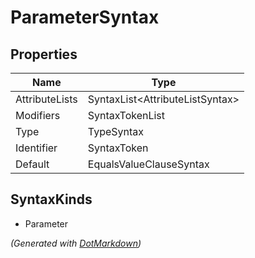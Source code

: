 # ParameterSyntax

## Properties

| Name           | Type                             |
| -------------- | -------------------------------- |
| AttributeLists | SyntaxList\<AttributeListSyntax> |
| Modifiers      | SyntaxTokenList                  |
| Type           | TypeSyntax                       |
| Identifier     | SyntaxToken                      |
| Default        | EqualsValueClauseSyntax          |

## SyntaxKinds

* Parameter

*\(Generated with [DotMarkdown](http://github.com/JosefPihrt/DotMarkdown)\)*